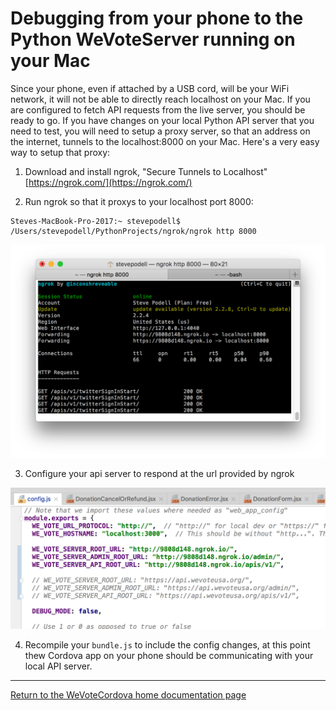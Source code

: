 # Debugging from your phone to the Python WeVoteServer running on your Mac

Since your phone, even if attached by a USB cord, will be your WiFi network, it will not be able to
directly reach localhost on your Mac.  If you are configured to fetch API requests from
the live server, you should be ready to go.  If you have changes on your local Python API server
that you need to test, you will need to setup a proxy server, so that an address on
the internet, tunnels to the localhost:8000 on your Mac.  Here's a very easy way to setup that
proxy:

1.  Download and install ngrok, "Secure Tunnels to Localhost"  [https://ngrok.com/](https://ngrok.com/)

2.  Run ngrok so that it proxys to your localhost port 8000:

```
Steves-MacBook-Pro-2017:~ stevepodell$ /Users/stevepodell/PythonProjects/ngrok/ngrok http 8000
```

![ScreenShot](images/NgrokUIWin.png)

3.  Configure your api server to respond at the url provided by ngrok

![ScreenShot](images/NgrokConfgJs.png)

4.  Recompile your `bundle.js` to include the config changes, at this point thew Cordova app on 
your phone should be communicating with your local API server.

_____

[Return to the WeVoteCordova home documentation page ](/README.md)